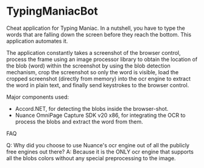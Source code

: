 # TypingManiacBot
Cheat application for Typing Maniac. In a nutshell, you have to type the words that are falling down the screen before they reach the bottom. This application automates it.

The application constantly takes a screenshot of the browser control, process the frame using an image processor library to obtain the location of the blob (word) within the screenshot by using the blob detection mechanism, crop the screenshot so only the word is visible, load the cropped screenshot (directly from memory) into the ocr engine to extract the word in plain text, and finally send keystrokes to the browser control.

Major components used:
- Accord.NET, for detecting the blobs inside the browser-shot.
- Nuance OmniPage Capture SDK v20 x86, for integrating the OCR to process the blobs and extract the word from them.

FAQ

Q: Why did you choose to use Nuance's ocr engine out of all the publicly free engines out there?
A: Because it is the ONLY ocr engine that supports all the blobs colors without any special preprocessing to the image.
